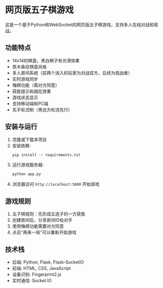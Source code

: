 # 网页版五子棋游戏

这是一个基于Python和WebSocket的网页版五子棋游戏，支持多人在线对战和观战。

## 功能特点

- 14x14的棋盘，黑白棋子有光滑效果
- 原木条纹棋盘风格
- 多人房间系统（前两个进入的玩家为对战双方，后续为观战者）
- 实时游戏同步
- 悔棋功能（需对方同意）
- 获胜提示和烟花效果
- 游戏状态显示
- 支持移动端和PC端
- 先手轮流制（黑白方轮流先行）

## 安装与运行

1. 克隆或下载本项目
2. 安装依赖:
   ```bash
   pip install -r requirements.txt
   ```
3. 运行游戏服务器:
   ```bash
   python app.py
   ```
4. 浏览器访问 `http://localhost:5000` 开始游戏

## 游戏规则

1. 五子棋规则：先形成五连子的一方获胜
2. 创建房间后，分享房间ID给对手
3. 使用悔棋功能需要对方同意
4. 点击"再来一局"可以重新开始游戏

## 技术栈

- 后端: Python, Flask, Flask-SocketIO
- 前端: HTML, CSS, JavaScript
- 设备识别: Fingerprint2.js
- 实时通信: Socket.IO 